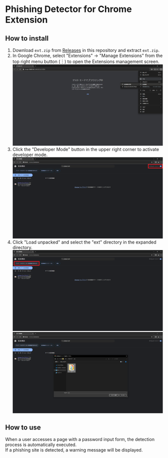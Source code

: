 # Phishing Detector for Chrome Extension

## How to install

1. Download `ext.zip` from [Releases](https://github.com/alpherg0221/PhishDetector/releases) in this repository and extract `ext.zip`.
2. In Google Chrome, select "Extensions" → "Manage Extensions" from the top right menu button (︙) to open the Extensions management screen.
   ![step2.png](img/step2-ja.png)
3. Click the "Developer Mode" button in the upper right corner to activate developer mode.
   ![step3.png](img/step3-ja.png)
4. Click "Load unpacked" and select the "ext" directory in the expanded directory.
   ![step4-1.png](img/step4-1-ja.png)
   ![step4-2.png](img/step4-2-ja.png)

## How to use

When a user accesses a page with a password input form, the detection process is automatically executed.<br>
If a phishing site is detected, a warning message will be displayed.